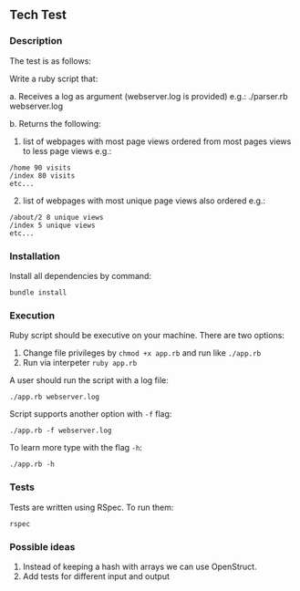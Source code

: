 ## Tech Test
### Description
The test is as follows:

Write a ruby script that:

a. Receives a log as argument (webserver.log is provided)
e.g.: ./parser.rb webserver.log


b. Returns the following:
1. list of webpages with most page views ordered from most pages views to less page views e.g.:
```
/home 90 visits
/index 80 visits
etc...
```
2. list of webpages with most
unique page views also ordered
e.g.:
```
/about/2 8 unique views
/index 5 unique views
etc...
```
### Installation

Install all dependencies by command:
```
bundle install
```

### Execution

Ruby script should be executive on your machine. There are two options:
1. Change file privileges by `chmod +x app.rb` and run like `./app.rb`
2. Run via interpeter `ruby app.rb`

A user should run the script with a log file:
```
./app.rb webserver.log
```

Script supports another option with `-f` flag:
```
./app.rb -f webserver.log
```
To learn more type with the flag `-h`:
```
./app.rb -h
```

### Tests
Tests are written using RSpec. To run them:
```
rspec
```

### Possible ideas

1. Instead of keeping a hash with arrays we can use OpenStruct.
2. Add tests for different input and output
